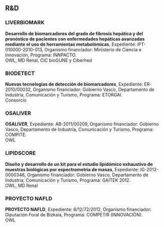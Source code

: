 ## R&D

### LIVERBIOMARK
**Desarrollo de biomarcadores del grado de fibrosis hepática y del pronóstico de pacientes con enfermedades hepáticas avanzadas mediante el uso de herramientas metabolómicas**, Expediente: IPT-010000-2010-013, Organismo financiador: Ministerio de Ciencia e Innovación, Programa: INNPACTO.  
OWL, MD Renal, CIC bioGUNE y Ciberhed

### BIODETECT
**Nuevas tecnologías de detección de biomarcadores**, Expediente: ER-2010/00032, Organismo financiador: Gobierno Vasco, Departamento de Industria, Comunicación y Turismo, Programa: ETORGAI.  
Consorcio

### OSALIVER
**OSALIVER**, Expediente: AB-2011/00209, Organismo financiador: Gobierno Vasco, Departamento de Industria, Comunicación y Turismo, Programa: COMPITE.  
OWL

### LIPIDSCORE
**Diseño y desarrollo de un kit para el estudio lipidómico exhaustivo de muestras biológicas por espectrometria de masas**, Expediente: IG-2012-0000346, Organismo financiador: Gobierno Vasco, Departamento de Industria, Comunicación y Turismo, Programa: GAITEK 2012.  
OWL, MD Renal

### PROYECTO NAFLD
**PROYECTO NAFLD**, Expediente: 6/12/72/2012, Organismo financiador: Diputación Foral de Bizkaia, Programa: COMPETIR (INNOVACIÓN).  
OWL
